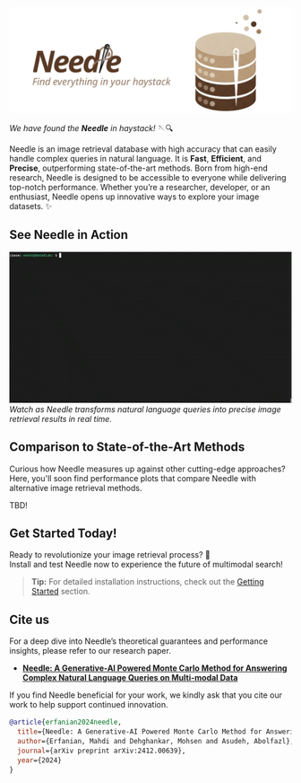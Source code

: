 <!-- Needle Banner -->
![Needle Banner](media/needle-banner-transparent.png)

<!-- Motto -->
*We have found the* ***Needle*** *in haystack!* 🪡🔍

<!-- Description -->
Needle is an image retrieval database with high accuracy that can easily handle complex queries in natural language. It is **Fast**, **Efficient**, and **Precise**, outperforming state-of-the-art methods. Born from high-end research, Needle is designed to be accessible to everyone while delivering top-notch performance. Whether you’re a researcher, developer, or an enthusiast, Needle opens up innovative ways to explore your image datasets. ✨

<!-- Demonstration GIF -->
## See Needle in Action
![Needle Demo](media/needle-demo.gif)
*Watch as Needle transforms natural language queries into precise image retrieval results in real time.*


## Comparison to State-of-the-Art Methods
Curious how Needle measures up against other cutting-edge approaches? Here, you'll soon find performance plots that compare Needle with alternative image retrieval methods.  

TBD! 

<!-- Call to Action -->
## Get Started Today!
Ready to revolutionize your image retrieval process? 🚀  
Install and test Needle now to experience the future of multimodal search!

> **Tip:** For detailed installation instructions, check out the [Getting Started](getting-started.md) section.

## Cite us 

For a deep dive into Needle’s theoretical guarantees and performance insights, please refer to our research paper.
- [**Needle: A Generative-AI Powered Monte Carlo Method for Answering Complex Natural Language Queries on Multi-modal Data**](https://arxiv.org/abs/2412.00639)

If you find Needle beneficial for your work, we kindly ask that you cite our work to help support continued innovation.

```bibtex  
@article{erfanian2024needle,
  title={Needle: A Generative-AI Powered Monte Carlo Method for Answering Complex Natural Language Queries on Multi-modal Data},
  author={Erfanian, Mahdi and Dehghankar, Mohsen and Asudeh, Abolfazl},
  journal={arXiv preprint arXiv:2412.00639},
  year={2024}
}
```  
